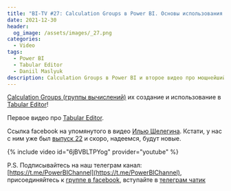 ```yaml
---
title: "BI-TV #27: Calculation Groups в Power BI. Основы использования и продвинутые кейсы от Даниила Маслюка и Максима Зеленского"
date: 2021-12-30
header:
  og_image: /assets/images/_27.png
categories:
  - Video
tags:
  - Power BI
  - Tabular Editor
  - Daniil Maslyuk
description: Calculation Groups в Power BI и второе видео про мощнейший редактор для Power BI - Tabular Editor. Видео с Даниилом Маслюком.
---
```


[Calculation Groups (группы вычислений)](https://docs.microsoft.com/ru-ru/analysis-services/tabular-models/calculation-groups?view=asallproducts-allversions&WT.mc_id=DP-MVP-5002486) их создание и использование в [Tabular Editor](https://tabulareditor.com/)!

Первое видео про [Tabular Editor](https://bi-tv.ru/video/24_Tabular_editor_for_power_bi_1/).

Ссылка facebook на упомянутого в видео [Илью Шелегина](https://www.facebook.com/ilya.shelegin). Кстати, у нас с ним уже был [выпуск 22](https://bi-tv.ru/video/22_power_bi_report_server_by_Ilya_Shelegin/) и скоро, надеемся, будут новые. 


{% include video id="6jBVBLTPYog" provider="youtube" %}

P.S. Подписывайтесь на наш телеграм канал: [https://t.me/PowerBIChannel](https://t.me/PowerBIChannel), присоединяйтесь к [группе в facebook](https://www.facebook.com/groups/powerBiForever), вступайте в [телеграм чатик](https://t.me/PBI_Rus/)

<!--  
<style>.embed-container { position: relative; padding-bottom: 56.25%; height: 0; overflow: hidden; max-width: 100%; } .embed-container iframe, .embed-container object, .embed-container embed { position: absolute; top: 0; left: 0; width: 100%; height: 100%; }</style><div class='embed-container'><iframe src='https://www.youtube.com/embed/XY7qf1wlgyU' frameborder='0' allowfullscreen></iframe></div>
-->  